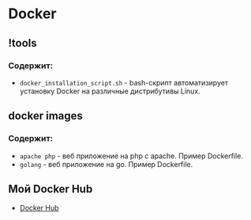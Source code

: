 # Docker

## !tools

### Содержит:

- `docker_installation_script.sh` - bash-скрипт автоматизирует установку Docker на различные дистрибутивы Linux.

## docker images

### Содержит:

- `apache php` - веб приложение на php с apache. Пример Dockerfile.
- `golang` - веб приложение на go. Пример Dockerfile.

## Мой Docker Hub
- [Docker Hub](https://hub.docker.com/search?q=petrovevgeny)